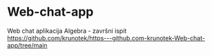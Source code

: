 # Web-chat-app

Web chat aplikacija Algebra - završni ispit
https://github.com/krunotek/https---github.com-krunotek-Web-chat-app/tree/main
